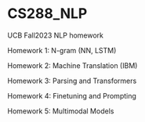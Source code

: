 # CS288_NLP
UCB Fall2023 NLP homework

Homework 1: N-gram (NN, LSTM)

Homework 2: Machine Translation (IBM)

Homework 3: Parsing and Transformers

Homework 4: Finetuning and Prompting

Homework 5: Multimodal Models

